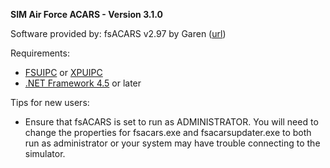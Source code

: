 **SIM Air Force ACARS - Version 3.1.0**

Software provided by: fsACARS v2.97 by Garen ([url](http://fsacars.com/))

Requirements:

*  [FSUIPC](http://www.schiratti.com/dowson.html) or [XPUIPC](http://fsacars.com/downloads/xpuipc/index.html)
*  [.NET Framework 4.5](https://www.microsoft.com/en-us/download/details.aspx?id=30653) or later

Tips for new users:

*  Ensure that fsACARS is set to run as ADMINISTRATOR. You will need to change the properties for fsacars.exe and fsacarsupdater.exe to both run as administrator or your system may have trouble connecting to the simulator.